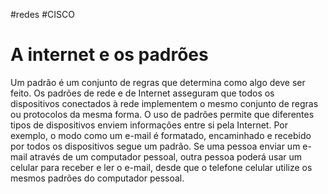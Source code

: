 #redes #CISCO
# A internet e os padrões

Um padrão é um conjunto de regras que determina como algo deve ser feito. Os padrões de rede e de Internet asseguram que todos os dispositivos conectados à rede implementem o mesmo conjunto de regras ou protocolos da mesma forma. O uso de padrões permite que diferentes tipos de dispositivos enviem informações entre si pela Internet. Por exemplo, o modo como um e-mail é formatado, encaminhado e recebido por todos os dispositivos segue um padrão. Se uma pessoa enviar um e-mail através de um computador pessoal, outra pessoa poderá usar um celular para receber e ler o e-mail, desde que o telefone celular utilize os mesmos padrões do computador pessoal.